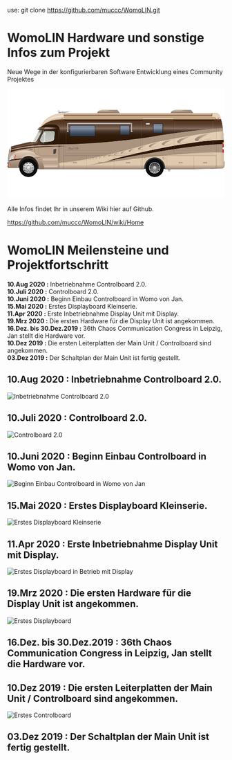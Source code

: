 use: git clone https://github.com/muccc/WomoLIN.git

# WomoLIN Hardware und sonstige Infos zum Projekt

Neue Wege in der konfigurierbaren Software Entwicklung eines Community Projektes

![Womo Bild](./Doc/pics/womo.png?raw=true)

Alle Infos findet Ihr in unserem Wiki hier auf Github. 

https://github.com/muccc/WomoLIN/wiki/Home

# WomoLIN Meilensteine und Projektfortschritt

**10.Aug 2020  :** Inbetriebnahme Controlboard 2.0.<br/>
**10.Juli 2020  :** Controlboard 2.0.<br/>
**10.Juni 2020  :** Beginn Einbau Controlboard in Womo von Jan.<br/>
**15.Mai 2020  :** Erstes Displayboard Kleinserie.<br/>
**11.Apr 2020  :** Erste Inbetriebnahme Display Unit mit Display.<br/>
**19.Mrz 2020  :** Die ersten Hardware für die Display Unit ist angekommen.<br/>
**16.Dez. bis 30.Dez.2019 :** 36th Chaos Communication Congress in Leipzig, Jan stellt die Hardware vor.<br/>
**10.Dez 2019  :** Die ersten Leiterplatten der Main Unit / Controlboard sind angekommen.<br/>
**03.Dez 2019  :** Der Schaltplan der Main Unit ist fertig gestellt.<br/> 


## **10.Aug 2020  :** Inbetriebnahme Controlboard 2.0.<br/>
![Inbetriebnahme Controlboard 2.0](https://github.com/muccc/WomoLIN/blob/master/Doc/pics/controlboard_2.0_erste_inbetriebnahme.jpg)

## **10.Juli 2020  :** Controlboard 2.0.<br/>
![Controlboard 2.0](https://github.com/muccc/WomoLIN/blob/master/Doc/pics/controlboad_v2.0.jpg)

## **10.Juni 2020  :** Beginn Einbau Controlboard in Womo von Jan.<br/>
![Beginn Einbau Controlboard in Womo von Jan](https://github.com/muccc/WomoLIN/blob/master/Doc/pics/controlboard_in_jan_mobil.jpg)

## **15.Mai 2020  :** Erstes Displayboard Kleinserie.<br/>
![Erstes Displayboard Kleinserie](https://github.com/muccc/WomoLIN/blob/master/Doc/pics/erste_displayboard_serie.jpg)

## **11.Apr 2020  :** Erste Inbetriebnahme Display Unit mit Display.<br/>
![Erstes Displayboard in Betrieb mit Display](https://github.com/muccc/WomoLIN/blob/master/Doc/pics/erstes_displayboard_in_betrieb.jpg)

## **19.Mrz 2020  :** Die ersten Hardware für die Display Unit ist angekommen.<br/>
![Erstes Displayboard](https://github.com/muccc/WomoLIN/blob/master/Doc/pics/erstes_displayboard.jpg)

## **16.Dez. bis 30.Dez.2019 :** 36th Chaos Communication Congress in Leipzig, Jan stellt die Hardware vor.<br/> 

## **10.Dez 2019  :** Die ersten Leiterplatten der Main Unit / Controlboard sind angekommen.<br/>
![Erstes Controlboard](https://github.com/muccc/WomoLIN/blob/master/Doc/pics/erstes_controlboard.jpg)

## **03.Dez 2019  :** Der Schaltplan der Main Unit ist fertig gestellt.<br/> 
